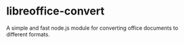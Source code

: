 # libreoffice-convert #

A simple and fast node.js module for converting office documents to different formats.
